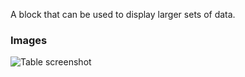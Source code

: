 A block that can be used to display larger sets of data.

### Images

![Table screenshot](https://gitlab.com/appsemble/appsemble/-/raw/0.13.4/docs/images/table.png)
